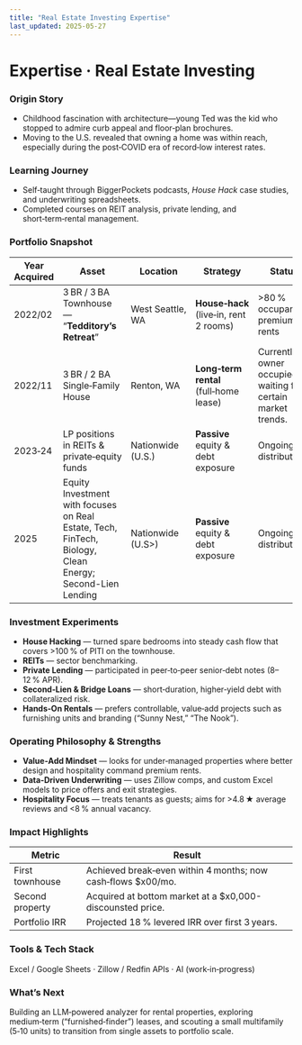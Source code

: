 ```yaml
---
title: "Real Estate Investing Expertise"
last_updated: 2025-05-27
---
```


# Expertise · Real Estate Investing

### Origin Story
- Childhood fascination with architecture—young Ted was the kid who stopped to admire curb appeal and floor‑plan brochures.  
- Moving to the U.S. revealed that owning a home was within reach, especially during the post‑COVID era of record‑low interest rates.  

### Learning Journey
- Self‑taught through BiggerPockets podcasts, *House Hack* case studies, and underwriting spreadsheets.  
- Completed courses on REIT analysis, private lending, and short‑term‑rental management.  

### Portfolio Snapshot
| Year Acquired | Asset | Location | Strategy | Status |
|---------------|-------|----------|----------|--------|
| 2022/02 | 3 BR / 3 BA Townhouse — “**Tedditory’s Retreat**” | West Seattle, WA | **House‑hack** (live‑in, rent 2 rooms) | >80 % occupancy, premium rents |
| 2022/11 | 3 BR / 2 BA Single‑Family House | Renton, WA | **Long‑term rental** (full‑home lease) | Currently owner occupied, waiting for certain market trends. |
| 2023‑24 | LP positions in REITs & private‑equity funds | Nationwide (U.S.) | **Passive** equity & debt exposure | Ongoing distributions |
| 2025 | Equity Investment with focuses on Real Estate, Tech, FinTech, Biology, Clean Energy; Second-Lien Lending | Nationwide (U.S>) | **Passive** equity & debt exposure | Ongoing distributions |

### Investment Experiments
- **House Hacking** — turned spare bedrooms into steady cash flow that covers >100 % of PITI on the townhouse.  
- **REITs** — sector benchmarking.  
- **Private Lending** — participated in peer‑to‑peer senior‑debt notes (8–12 % APR).  
- **Second‑Lien & Bridge Loans** — short‑duration, higher‑yield debt with collateralized risk.  
- **Hands‑On Rentals** — prefers controllable, value‑add projects such as furnishing units and branding (“Sunny Nest,” “The Nook”).  

### Operating Philosophy & Strengths
- **Value‑Add Mindset** — looks for under‑managed properties where better design and hospitality command premium rents.  
- **Data‑Driven Underwriting** — uses Zillow comps, and custom Excel models to price offers and exit strategies.  
- **Hospitality Focus** — treats tenants as guests; aims for >4.8 ★ average reviews and <8 % annual vacancy.  

### Impact Highlights
| Metric | Result |
|--------|--------|
| First townhouse | Achieved break‑even within 4 months; now cash‑flows \$x00/mo. |
| Second property | Acquired at bottom market at a \$x0,000-discounsted price. |
| Portfolio IRR | Projected 18 % levered IRR over first 3 years. |

### Tools & Tech Stack
Excel / Google Sheets · Zillow / Redfin APIs · AI (work‑in‑progress)  

### What’s Next
Building an LLM‑powered analyzer for rental properties, exploring medium‑term (“furnished‑finder”) leases, and scouting a small multifamily (5‑10 units) to transition from single assets to portfolio scale.  